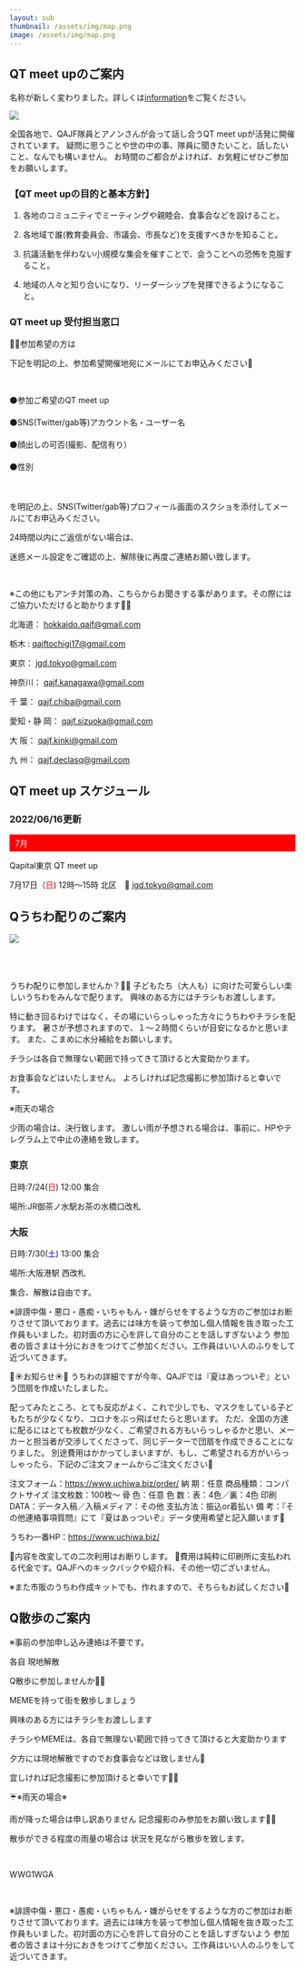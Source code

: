 ```yaml
---
layout: sub
thumbnail: /assets/img/map.png
image: /assets/img/map.png
---
```



## QT meet upのご案内

名称が新しく変わりました。詳しくは<a href="/information.html">information</a>をご覧ください。

<img src="assets/img/map.png" style="max-width:100%;">

全国各地で、QAJF隊員とアノンさんが会って話し合うQT meet upが活発に開催されています。
疑問に思うことや世の中の事、隊員に聞きたいこと、話したいこと、なんでも構いません。
お時間のご都合がよければ、お気軽にぜひご参加をお願いします。

### 【QT meet upの目的と基本方針】

1) 各地のコミュニティでミーティングや親睦会、食事会などを設けること。

2) 各地域で誰(教育委員会、市議会、市長など)を支援すべきかを知ること。

3) 抗議活動を伴わない小規模な集会を催すことで、会うことへの恐怖を克服すること。

4) 地域の人々と知り合いになり、リーダーシップを発揮できるようになること。



### QT meet up 受付担当窓口

💁‍♀️参加希望の方は

下記を明記の上、参加希望開催地宛にメールにてお申込みください💞

​

⚫️参加ご希望のQT meet up

⚫️SNS(Twitter/gab等)アカウント名・ユーザー名

⚫️顔出しの可否(撮影、配信有り）

⚫️性別

​

を明記の上、SNS(Twitter/gab等)プロフィール画面のスクショを添付してメールにてお申込みください。

24時間以内にご返信がない場合は、

迷惑メール設定をご確認の上、解除後に再度ご連絡お願い致します。

​

※この他にもアンチ対策の為、こちらからお聞きする事があります。その際にはご協力いただけると助かります🙏✨

北海道： <a href="mailto:hokkaido.qajf@gmail.com" target="_self">hokkaido.qajf@gmail.com</a>

栃木 :  <a href="mailto:qajftochigi17@gmail.com" target="_self">qajftochigi17@gmail.com</a>

東京：  <a href="mailto:jgd.tokyo@gmail.com" target="_self">jgd.tokyo@gmail.com</a>

神奈川： <a href="mailto:qajf.kanagawa@gmail.com" target="_self">qajf.kanagawa@gmail.com</a>

千 葉： <a href="mailto:qajf.chiba@gmail.com" target="_self">qajf.chiba@gmail.com</a>

愛知・静 岡： <a href="mailto:qajf.sizuoka@gmail.com" target="_self">qajf.sizuoka@gmail.com</a>

大 阪： <a href="mailto:qajf.kinki@gmail.com" target="_self">qajf.kinki@gmail.com</a>

九 州： <a href="mailto:qajf.declasq@gmail.com" target="_self">qajf.declasq@gmail.com</a>

## QT meet up スケジュール

### 2022/06/16更新







<div style="background-color:#ff0000;padding:5px 10px;color:#fff;margin-bottom:10px">7月</div>

Qapital東京 QT meet up

7月17日（<font color="#ff0000">日</font>) 12時～15時 北区　&#128231; <a href="mailto:jgd.tokyo@gmail.com" target="_self">jgd.tokyo@gmail.com</a>

## Qうちわ配りのご案内
<img src="images/1qfan.jpg" style="max-width:100%;margin-bottom:50px;">

うちわ配りに参加しませんか？🐸🍿
子どもたち（大人も）に向けた可愛らしい楽しいうちわをみんなで配ります。
興味のある方にはチラシもお渡しします。

特に動き回るわけではなく、その場にいらっしゃった方々にうちわやチラシを配ります。
暑さが予想されますので、１〜２時間くらいが目安になるかと思います。
また、こまめに水分補給をお願いします。

チラシは各自で無理ない範囲で持ってきて頂けると大変助かります。

お食事会などはいたしません。
よろしければ記念撮影に参加頂けると幸いです。

※雨天の場合

少雨の場合は、決行致します。
激しい雨が予想される場合は、事前に、HPやテレグラム上で中止の連絡を致します。

### 東京
日時:7/24(<font color="#ff0000">日</font>) 12:00 集合

場所:JR御茶ノ水駅お茶の水橋口改札

### 大阪
日時:7/30(<font color="#0000ff">土</font>) 13:00 集合

場所:大阪港駅 西改札

集合、解散は自由です。


※誹謗中傷・悪口・愚痴・いちゃもん・嫌がらせをするような方のご参加はお断りさせて頂いております。過去には味方を装って参加し個人情報を抜き取った工作員もいました。初対面の方に心を許して自分のことを話しすぎないよう 参加者の皆さまは十分におきをつけてご参加ください。工作員はいい人のふりをして近づいてきます。

🌻☀️お知らせ☀️🌻
うちわの詳細ですが今年、QAJFでは『夏はあっついぞ』という団扇を作成いたしました。



配ってみたところ、とても反応がよく、これで少しでも、マスクをしている子どもたちが少なくなり、コロナをぶっ飛ばせたらと思います。
ただ、全国の方達に配るにはとても枚数が少なく、ご希望される方もいらっしゃるかと思い、メーカーと担当者が交渉してくださって、同じデーターで団扇を作成できることになりました。
別途費用はかかってしまいますが、もし、ご希望される方がいらっしゃったら、下記のご注文フォームからご注文ください🙏

注文フォーム：https://www.uchiwa.biz/order/ 
納  期：任意
商品種類：コンパクトサイズ
注文枚数：100枚～
骨  色：任意
色  数：表：4色／裏：4色
印刷DATA：データ入稿／入稿メディア：その他
支払方法：振込or着払い
備  考：『その他連絡事項質問』にて『夏はあっついぞ』データ使用希望と記入願います🙏

うちわ一番HP：https://www.uchiwa.biz/

📌内容を改変しての二次利用はお断りします。
📌費用は純粋に印刷所に支払われる代金です。QAJFへのキックバックや紹介料、その他一切ございません。

※また市販のうちわ作成キットでも、作れますので、そちらもお試しください🙏



## Q散歩のご案内

※事前の参加申し込み連絡は不要です。

   各自 現地解散

 

Q散歩に参加しませんか🐸🍿

MEMEを持って街を散歩しましょう

 

興味のある方にはチラシをお渡しします

 

チラシやMEMEは、各自で無理ない範囲で持ってきて頂けると大変助かります

 

夕方には現地解散ですのでお食事会などは致しません🙏

 

宜しければ記念撮影に参加頂けると幸いです🙏✨

 

 

 

☔️※雨天の場合※

 

雨が降った場合は申し訳ありません 記念撮影のみ参加をお願い致します🙇‍♀️

散歩ができる程度の​雨量の場合は 状況を見ながら散歩を致します。

​

 

 

WWG1WGA

​

 

 

※誹謗中傷・悪口・愚痴・いちゃもん・嫌がらせをするような方のご参加はお断りさせて頂いております。過去には味方を装って参加し個人情報を抜き取った工作員もいました。初対面の方に心を許して自分のことを話しすぎないよう 参加者の皆さまは十分におきをつけてご参加ください。工作員はいい人のふりをして近づいてきます。
 
